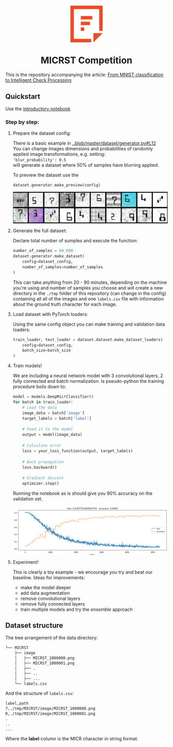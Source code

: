 <p align="center"><img src="filestack-logo.svg" align="center" width="100"/></p>
<h1 align="center">MICRST Competition</h1>

This is the repository accompanying the article:
[From MNIST classification to Intelligent Check Processing](https://blog.filestack.com/api/from-mnist-classification-to-intelligent-check-processing/)

## Quickstart

Use the [introductory notebook](./main.ipynb)

### Step by step:

1. Prepare the dataset config:

    There is a basic example in [..blob/master/dataset/generator.py#L12](..blob/master/dataset/generator.py#L12)  
    You can change images dimensions and probabilities of randomly applied image transformations, e.g. setting:  
    `'blur_probability': 0.5`   
    will generate a dataset where 50% of samples have blurring applied.

    To preview the dataset use the

    ```pytohn
    dataset.generator.make_preview(config)
    ```
    <p align="center"><img src="dataset-preview.png" align="center" width="800"/></p>

2. Generate the full dataset:

    Declare total number of sumples and execute the function:

    ```python
    number_of_samples = 60_000
    dataset.generator.make_dataset(
        config=dataset_config,
        number_of_samples=number_of_samples
    )
    ```

    This can take anything from 20 - 90 minutes, depending on the machine you're using and number of samples you choose
    and will create a new directory in the `./tmp` folder of this repository (can change in the config) containing all
    all of the images and one `labels.csv` file with information about the ground truth character for each image.

3. Load dataset with PyTorch loaders:

    Using the same config object you can make training and validation data loaders:

    ```python
    train_loader, test_loader = dataset.dataset.make_dataset_loaders(
        config=dataset_config,
        batch_size=batch_size
    )
    ```

4. Train models!

    We are including a neural network model with 3 convolutional layers, 2 fully connected and batch normalization.
    Is pseudo-python the training procedure boils down to:
    ```python
    model = models.DeepMicrClassifier()
    for batch in train_loader:
        # Load the data
        image_data = batch['image']
        target_labels = batch['label']

        # Feed it to the model
        output = model(image_data)

        # Calculate error
        loss = your_loss_function(output, target_labels)

        # Back propagation
        loss.backward()
        
        # Gradient descent
        optimizer.step()
    ```
    Running the notebook as is should give you 90% accuracy on the validation set.
    <p align="center"><img src="training-metrics.png" align="center" width="800"/></p>

5. Experiment!

    This is clearly a toy example - we encourage you try and beat our baseline. Ideas for improvements:
    - make the model deeper
    - add data augmentation
    - remove convolutional layers
    - remove fully connected layers
    - train multiple models and try the _ensemble_ approach


## Dataset structure


The tree arrangement of the data directory:
```
└── MICRST
    ├── image
    │   ├── MICRST_1000000.png
    │   ├── MICRST_1000001.png
    │   ├── .
    │   ├── ..
    │   ├── ...
    └── labels.csv
```

And the structure of `labels.csv`:
```
label,path
7,./tmp/MICRST/image/MICRST_1000000.png
D,./tmp/MICRST/image/MICRST_1000001.png
.
..
...
```

Where the **label** column is the MICR character in string format.
